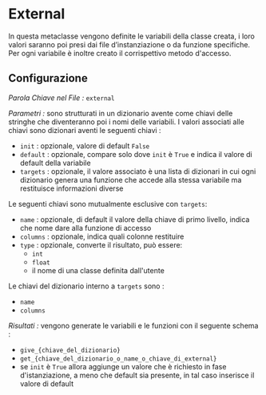 # External

In questa metaclasse vengono definite le variabili della classe creata, i loro valori saranno poi presi dai file d’instanziazione o da funzione specifiche.
Per ogni variabile è inoltre creato il corrispettivo metodo d'accesso.

## Configurazione

_Parola Chiave nel File :_ `external`

_Parametri :_ sono strutturati in un dizionario avente come chiavi delle stringhe che diventeranno poi i nomi delle variabili.
I valori associati alle chiavi sono dizionari aventi le seguenti chiavi :

- `init` : opzionale, valore di default `False`
- `default` : opzionale, compare solo dove `init` è `True` e indica il
  valore di default della variabile
- `targets` : opzionale, il valore associato è una lista di dizionari in cui ogni dizionario genera una funzione che accede alla stessa variabile ma restituisce informazioni diverse

Le seguenti chiavi sono mutualmente esclusive con `targets`:

- `name` : opzionale, di default il valore della chiave di primo livello,
  indica che nome dare alla funzione di accesso
- `columns` : opzionale, indica quali colonne restituire
- `type` : opzionale, converte il risultato, può essere:
  - `int`
  - `float`
  - il nome di una classe definita dall'utente

Le chiavi del dizionario interno a `targets` sono :

- `name`
- `columns`

_Risultati :_ vengono generate le variabili e le funzioni con il seguente schema :

- `give_{chiave_del_dizionario}`
- `get_{chiave_del_dizionario_o_name_o_chiave_di_external}`
- se `init` è `True` allora aggiunge un valore che è richiesto in fase d'istanziazione, a meno che default sia presente, in tal caso inserisce il valore di default
